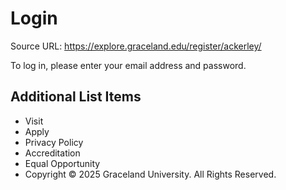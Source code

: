# Login

Source URL: https://explore.graceland.edu/register/ackerley/

To log in, please enter your email address and password.


## Additional List Items

- Visit
- Apply
- Privacy Policy
- Accreditation
- Equal Opportunity
- Copyright © 2025 Graceland University. All Rights Reserved.
